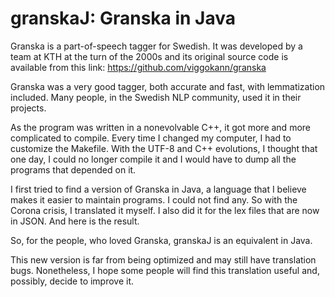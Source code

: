# granskaJ: Granska in Java

Granska is a part-of-speech tagger for Swedish. It was developed by a team at KTH at the turn of the 2000s 
and its original source code is available from this link: https://github.com/viggokann/granska

Granska was a very good tagger, both accurate and fast, with lemmatization included. Many people, in the Swedish NLP 
community, used it in their projects.

As the program was written in a nonevolvable C++, it got more and more complicated to compile. Every time I changed my computer,
I had to customize the Makefile. With the UTF-8 and C++ evolutions, I thought that one day, I could no longer compile it and 
I would have to dump all the programs that depended on it.

I first tried to find a version of Granska in Java, a language that I believe makes it easier to maintain programs. I could not find any. So with the Corona crisis, 
I translated it myself. I also did it for the lex files that are now in JSON. And here is the result.

So, for the people, who loved Granska, granskaJ is an equivalent in Java.

This new version is far from being optimized and may still have translation bugs. Nonetheless, I hope some people will find this translation useful and, possibly, decide to improve it.
